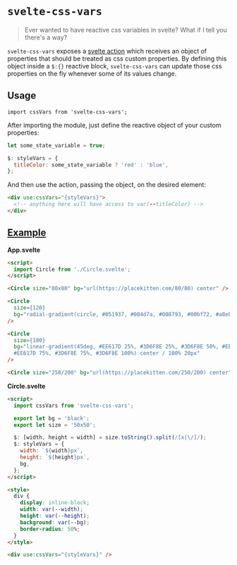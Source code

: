 # `svelte-css-vars`

> Ever wanted to have reactive css variables in svelte?
> What if I tell you there's a way?

`svelte-css-vars` exposes a [svelte action](https://svelte.dev/docs#use_action) which receives an object of properties that should be treated as css custom properties. By defining this object inside a `$:{}` reactive block, `svelte-css-vars` can update those css properties on the fly whenever some of its values change.

## Usage

`import cssVars from 'svelte-css-vars';`

After importing the module, just define the reactive object of your custom properties:

```js
let some_state_variable = true;

$: styleVars = {
  titleColor: some_state_variable ? 'red' : 'blue',
};
```

And then use the action, passing the object, on the desired element:

```html
<div use:cssVars="{styleVars}">
  <!-- anything here will have access to var(--titleColor) -->
</div>
```

## [Example](https://svelte.dev/repl/1522fe3bdf904843a01101d9f900241d)

**App.svelte**

```html
<script>
  import Circle from './Circle.svelte';
</script>

<Circle size="80x80" bg="url(https://placekitten.com/80/80) center" />

<Circle
  size={120}
  bg="radial-gradient(circle, #051937, #004d7a, #008793, #00bf72, #a8eb12) "
/>

<Circle
  size={180}
  bg="linear-gradient(45deg, #EE617D 25%, #3D6F8E 25%, #3D6F8E 50%, #EE617D 50%,
  #EE617D 75%, #3D6F8E 75%, #3D6F8E 100%) center / 100% 20px"
/>

<Circle size="250/200" bg="url(https://placekitten.com/250/200) center" />
```

**Circle.svelte**

```html
<script>
  import cssVars from 'svelte-css-vars';

  export let bg = 'black';
  export let size = '50x50';

  $: [width, height = width] = size.toString().split(/[x|\/]/);
  $: styleVars = {
    width: `${width}px`,
    height: `${height}px`,
    bg,
  };
</script>

<style>
  div {
    display: inline-block;
    width: var(--width);
    height: var(--height);
    background: var(--bg);
    border-radius: 50%;
  }
</style>

<div use:cssVars="{styleVars}" />
```
